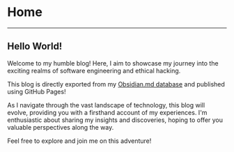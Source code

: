 # Home

---

## Hello World!

Welcome to my humble blog! Here, I aim to showcase my journey into the exciting realms of software engineering and ethical hacking.

This blog is directly exported from my [Obsidian.md database](https://github.com/LorenzoDOrtiz/obsidian-vault) and published using GitHub Pages!

As I navigate through the vast landscape of technology, this blog will evolve, providing you with a firsthand account of my experiences. I'm enthusiastic about sharing my insights and discoveries, hoping to offer you valuable perspectives along the way.

Feel free to explore and join me on this adventure!

